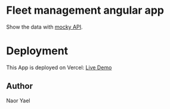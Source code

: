 # Fleet management angular app
Show the data with [mocky API](https://run.mocky.io/v3/e521013e-bfb8-45aa-8406-a1d37cbbd717).

# Deployment
 This App is deployed on Vercel: [Live Demo](https://image-sat-assignment-app.vercel.app/)

## Author
Naor Yael
